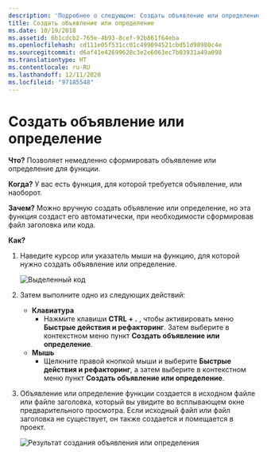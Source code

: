 ```yaml
---
description: 'Подробнее о следующем: Создать объявление или определение'
title: Создать объявление или определение
ms.date: 10/19/2018
ms.assetid: 6b1cdcb2-765e-4b93-8cef-92b861f64eba
ms.openlocfilehash: cd111e05f531cc01c499094521cbd51d98980c4e
ms.sourcegitcommit: d6af41e42699628c3e2e6063ec7b03931a49a098
ms.translationtype: HT
ms.contentlocale: ru-RU
ms.lasthandoff: 12/11/2020
ms.locfileid: "97185548"
---
```

# <a name="create-declaration--definition"></a>Создать объявление или определение

**Что?** Позволяет немедленно сформировать объявление или определение для функции.

**Когда?** У вас есть функция, для которой требуется объявление, или наоборот.

**Зачем?** Можно вручную создать объявление или определение, но эта функция создаст его автоматически, при необходимости сформировав файл заголовка или кода.

**Как?**

1. Наведите курсор или указатель мыши на функцию, для которой нужно создать объявление или определение.

   ![Выделенный код](images/createdefinition_highlight.png)

1. Затем выполните одно из следующих действий:
   * **Клавиатура**
     * Нажмите клавиши **CTRL + .** , чтобы активировать меню **Быстрые действия и рефакторинг**. Затем выберите в контекстном меню пункт **Создать объявление или определение**.
   * **Мышь**
     * Щелкните правой кнопкой мыши и выберите **Быстрые действия и рефакторинг**, а затем выберите в контекстном меню пункт **Создать объявление или определение**.

1. Объявление или определение функции создается в исходном файле или файле заголовка, который вы увидите во всплывающем окне предварительного просмотра.  Если исходный файл или файл заголовка не существует, он также создается и помещается в проект.

   ![Результат создания объявления или определения](images/createdefinition_result.png)
